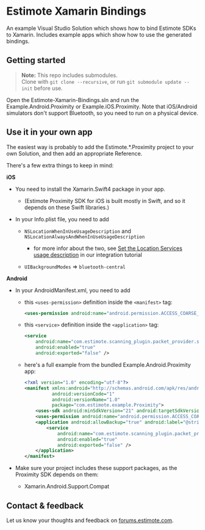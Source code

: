 # Estimote Xamarin Bindings

An example Visual Studio Solution which shows how to bind Estimote SDKs to Xamarin. Includes example apps which show how to use the generated bindings.

## Getting started

> **Note:** This repo includes submodules.<br>
Clone with `git clone --recursive`, or run `git submodule update --init` before use.

Open the Estimote-Xamarin-Bindings.sln and run the Example.Android.Proximity or Example.iOS.Proximity. Note that iOS/Android simulators don't support Bluetooth, so you need to run on a physical device.

## Use it in your own app

The easiest way is probably to add the Estimote.\*.Proximity project to your own Solution, and then add an appropriate Reference.

There's a few extra things to keep in mind:

**iOS**

- You need to install the Xamarin.Swift4 package in your app.
    - (Estimote Proximity SDK for iOS is built mostly in Swift, and so it depends on these Swift libraries.)

- In your Info.plist file, you need to add

    - `NSLocationWhenInUseUsageDescription` and `NSLocationAlwaysAndWhenInUseUsageDescription`
        - for more infor about the two, see [Set the Location Services usage description](https://developer.estimote.com/proximity/ios-tutorial/#set-the-location-services-usage-description) in our integration tutorial

    - `UIBackgroundModes` => `bluetooth-central`

**Android**

- In your AndroidManifest.xml, you need to add

    - this `<uses-permission>` definition inside the `<manifest>` tag:

        ```xml
        <uses-permission android:name="android.permission.ACCESS_COARSE_LOCATION" />
        ```

    - this `<service>` definition inside the `<application>` tag:

        ```xml
        <service
            android:name="com.estimote.scanning_plugin.packet_provider.service.PacketProviderWrapperService"
            android:enabled="true"
            android:exported="false" />
        ```

    - here's a full example from the bundled Example.Android.Proximity app:

        ```xml
        <?xml version="1.0" encoding="utf-8"?>
        <manifest xmlns:android="http://schemas.android.com/apk/res/android"
                  android:versionCode="1"
                  android:versionName="1.0"
                  package="com.estimote.example.Proximity">
            <uses-sdk android:minSdkVersion="21" android:targetSdkVersion="27" />
            <uses-permission android:name="android.permission.ACCESS_COARSE_LOCATION" />
            <application android:allowBackup="true" android:label="@string/app_name">
                <service
                    android:name="com.estimote.scanning_plugin.packet_provider.service.PacketProviderWrapperService"
                    android:enabled="true"
                    android:exported="false" />
            </application>
        </manifest>
        ```

- Make sure your project includes these support packages, as the Proximity SDK depends on them:

    - Xamarin.Android.Support.Compat

## Contact & feedback

Let us know your thoughts and feedback on [forums.estimote.com][forums].

[forums]: https://forums.estimote.com
